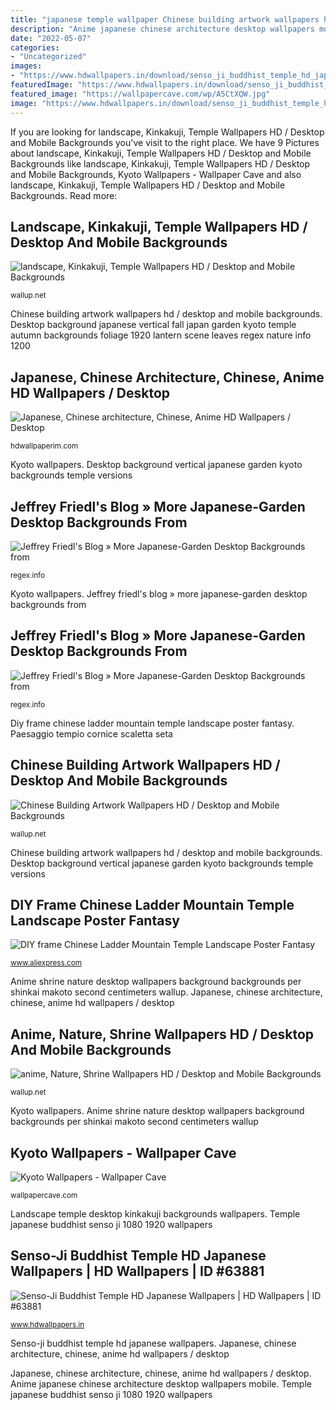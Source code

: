 ```yaml
---
title: "japanese temple wallpaper Chinese building artwork wallpapers hd / desktop and mobile backgrounds"
description: "Anime japanese chinese architecture desktop wallpapers mobile"
date: "2022-05-07"
categories:
- "Uncategorized"
images:
- "https://www.hdwallpapers.in/download/senso_ji_buddhist_temple_hd_japanese-1920x1080.jpg"
featuredImage: "https://www.hdwallpapers.in/download/senso_ji_buddhist_temple_hd_japanese-1920x1080.jpg"
featured_image: "https://wallpapercave.com/wp/A5CtXQW.jpg"
image: "https://www.hdwallpapers.in/download/senso_ji_buddhist_temple_hd_japanese-1920x1080.jpg"
---
```


If you are looking for landscape, Kinkakuji, Temple Wallpapers HD / Desktop and Mobile Backgrounds you've visit to the right place. We have 9 Pictures about landscape, Kinkakuji, Temple Wallpapers HD / Desktop and Mobile Backgrounds like landscape, Kinkakuji, Temple Wallpapers HD / Desktop and Mobile Backgrounds, Kyoto Wallpapers - Wallpaper Cave and also landscape, Kinkakuji, Temple Wallpapers HD / Desktop and Mobile Backgrounds. Read more:

## Landscape, Kinkakuji, Temple Wallpapers HD / Desktop And Mobile Backgrounds

![landscape, Kinkakuji, Temple Wallpapers HD / Desktop and Mobile Backgrounds](http://wallup.net/wp-content/uploads/2015/12/136944-landscape-kinkakuji-temple.jpg "Anime, nature, shrine wallpapers hd / desktop and mobile backgrounds")

<small>wallup.net</small>

Chinese building artwork wallpapers hd / desktop and mobile backgrounds. Desktop background japanese vertical fall japan garden kyoto temple autumn backgrounds foliage 1920 lantern scene leaves regex nature info 1200

## Japanese, Chinese Architecture, Chinese, Anime HD Wallpapers / Desktop

![Japanese, Chinese architecture, Chinese, Anime HD Wallpapers / Desktop](https://hdwallpaperim.com/wp-content/uploads/2017/08/24/104533-Japanese-Chinese_architecture-Chinese-anime.jpg "Japanese, chinese architecture, chinese, anime hd wallpapers / desktop")

<small>hdwallpaperim.com</small>

Kyoto wallpapers. Desktop background vertical japanese garden kyoto backgrounds temple versions

## Jeffrey Friedl&#039;s Blog » More Japanese-Garden Desktop Backgrounds From

![Jeffrey Friedl&#039;s Blog » More Japanese-Garden Desktop Backgrounds from](http://regex.info/i/JF4_011487_1200x1920.jpg "Chinese building artwork wallpapers hd / desktop and mobile backgrounds")

<small>regex.info</small>

Kyoto wallpapers. Jeffrey friedl&#039;s blog » more japanese-garden desktop backgrounds from

## Jeffrey Friedl&#039;s Blog » More Japanese-Garden Desktop Backgrounds From

![Jeffrey Friedl&#039;s Blog » More Japanese-Garden Desktop Backgrounds from](http://regex.info/i/JF4_011487_1050x1680.jpg "Paesaggio tempio cornice scaletta seta")

<small>regex.info</small>

Diy frame chinese ladder mountain temple landscape poster fantasy. Paesaggio tempio cornice scaletta seta

## Chinese Building Artwork Wallpapers HD / Desktop And Mobile Backgrounds

![Chinese Building Artwork Wallpapers HD / Desktop and Mobile Backgrounds](https://wallup.net/wp-content/uploads/2014/08/chinese-building-artwork.jpg "Jeffrey friedl&#039;s blog » more japanese-garden desktop backgrounds from")

<small>wallup.net</small>

Chinese building artwork wallpapers hd / desktop and mobile backgrounds. Desktop background vertical japanese garden kyoto backgrounds temple versions

## DIY Frame Chinese Ladder Mountain Temple Landscape Poster Fantasy

![DIY frame Chinese Ladder Mountain Temple Landscape Poster Fantasy](https://ae01.alicdn.com/kf/HTB1P6ShmrArBKNjSZFLq6A_dVXam/DIY-frame-Chinese-Ladder-Mountain-Temple-Landscape-Poster-Fantasy-Painting-Style-Fabric-Silk-Poster-Great-Pictures.jpg "Anime japanese chinese architecture desktop wallpapers mobile")

<small>www.aliexpress.com</small>

Anime shrine nature desktop wallpapers background backgrounds per shinkai makoto second centimeters wallup. Japanese, chinese architecture, chinese, anime hd wallpapers / desktop

## Anime, Nature, Shrine Wallpapers HD / Desktop And Mobile Backgrounds

![anime, Nature, Shrine Wallpapers HD / Desktop and Mobile Backgrounds](http://wallup.net/wp-content/uploads/2016/04/10/322661-anime-nature-shrine.jpg "Anime japanese chinese architecture desktop wallpapers mobile")

<small>wallup.net</small>

Kyoto wallpapers. Anime shrine nature desktop wallpapers background backgrounds per shinkai makoto second centimeters wallup

## Kyoto Wallpapers - Wallpaper Cave

![Kyoto Wallpapers - Wallpaper Cave](https://wallpapercave.com/wp/A5CtXQW.jpg "Jeffrey friedl&#039;s blog » more japanese-garden desktop backgrounds from")

<small>wallpapercave.com</small>

Landscape temple desktop kinkakuji backgrounds wallpapers. Temple japanese buddhist senso ji 1080 1920 wallpapers

## Senso-Ji Buddhist Temple HD Japanese Wallpapers | HD Wallpapers | ID #63881

![Senso-Ji Buddhist Temple HD Japanese Wallpapers | HD Wallpapers | ID #63881](https://www.hdwallpapers.in/download/senso_ji_buddhist_temple_hd_japanese-1920x1080.jpg "Temple chinese building artwork zen desktop mountains buddhist background wallpapers oriental bridge mobile japanese bridges architecture backgrounds resolution pesquisa google")

<small>www.hdwallpapers.in</small>

Senso-ji buddhist temple hd japanese wallpapers. Japanese, chinese architecture, chinese, anime hd wallpapers / desktop

Japanese, chinese architecture, chinese, anime hd wallpapers / desktop. Anime japanese chinese architecture desktop wallpapers mobile. Temple japanese buddhist senso ji 1080 1920 wallpapers
